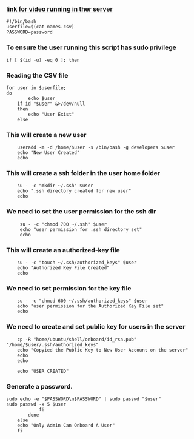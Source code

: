 ###  [link for video running in ther server](https://github.com/babu97/aux-project-/blob/main/aux-assignment.mp4)
```
#!/bin/bash
userfile=$(cat names.csv)
PASSWORD=password
```
### To ensure the user running this script has sudo privilege
    if [ $(id -u) -eq 0 ]; then

### Reading the CSV file
	for user in $userfile;
	do
            echo $user
        if id "$user" &>/dev/null
        then
            echo "User Exist"
        else

### This will create a new user
        useradd -m -d /home/$user -s /bin/bash -g developers $user
        echo "New User Created"
        echo


### This will create a ssh folder in the user home folder
        su - -c "mkdir ~/.ssh" $user
        echo ".ssh directory created for new user"
        echo

### We need to set the user permission for the ssh dir
         su - -c "chmod 700 ~/.ssh" $user
         echo "user permission for .ssh directory set"
         echo

### This will create an authorized-key file
        su - -c "touch ~/.ssh/authorized_keys" $user
        echo "Authorized Key File Created"
        echo

### We need to set permission for the key file
        su - -c "chmod 600 ~/.ssh/authorized_keys" $user
        echo "user permission for the Authorized Key File set"
        echo

### We need to create and set public key for users in the server
        cp -R "home/ubuntu/shell/onboard/id_rsa.pub" "/home/$user/.ssh/authorized_keys"
        echo "Copyied the Public Key to New User Account on the server"
        echo
        echo

        echo "USER CREATED"

### Generate a password.
```
sudo echo -e "$PASSWORD\n$PASSWORD" | sudo passwd "$user" 
sudo passwd -x 5 $user
            fi
        done
    else
    echo "Only Admin Can Onboard A User"
    fi
```